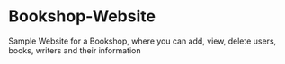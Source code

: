 # Bookshop-Website
Sample Website for a Bookshop, where you can add, view, delete users, books, writers and their information
